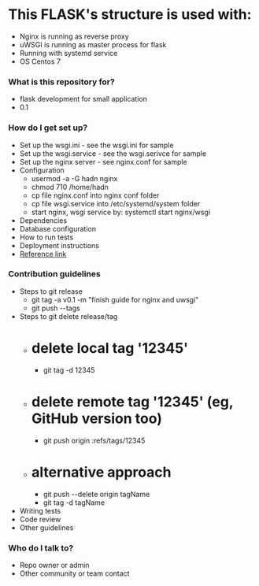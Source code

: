 # This FLASK's structure is used with: #

* Nginx is running as reverse proxy
* uWSGI is running as master process for flask
* Running with systemd service
* OS Centos 7

### What is this repository for? ###

* flask development for small application
* 0.1

### How do I get set up? ###

* Set up the wsgi.ini - see the wsgi.ini for sample
* Set up the wsgi.service - see the wsgi.serivce for sample
* Set up the nginx server - see nginx.conf for sample
* Configuration
  - usermod -a -G hadn nginx
  - chmod 710 /home/hadn
  - cp file nginx.conf into nginx conf folder
  - cp file wsgi.service into /etc/systemd/system folder
  - start nginx, wsgi service by: systemctl start nginx/wsgi
* Dependencies
* Database configuration
* How to run tests
* Deployment instructions
* [Reference link](https://www.digitalocean.com/community/tutorials/how-to-serve-flask-applications-with-uwsgi-and-nginx-on-centos-7)

### Contribution guidelines ###

* Steps to git release
  - git tag -a v0.1 -m "finish guide for nginx and uwsgi"
  - git push --tags
* Steps to git delete release/tag
  - # delete local tag '12345'
    + git tag -d 12345
  - # delete remote tag '12345' (eg, GitHub version too)
    + git push origin :refs/tags/12345
  - # alternative approach
    + git push --delete origin tagName
    + git tag -d tagName
* Writing tests
* Code review
* Other guidelines

### Who do I talk to? ###

* Repo owner or admin
* Other community or team contact
